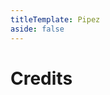 ```yaml
---
titleTemplate: Pipez
aside: false
---
```


# Credits

<Credits :credits="credits"/>

<script setup>
const credits = [
  {
    element: { name: "Non Recursive Pipe Algorithm" },
    name: {
      name: "Bommel24",
      link: "https://bommel24.de",
    },
  },
  {
    element: { name: "German translation" },
    name: {
      name: "offron",
      link: "https://github.com/offron",
    },
  },
  {
    element: { name: "Swedish translation" },
    name: {
      name: "Regnander",
      link: "https://github.com/Regnander",
    },
  },
  {
    element: { name: "Russian translation" },
    name: {
      name: "AlgorithmLX",
      link: "https://github.com/AlgorithmLX",
    },
  },
  {
    element: { name: "Russian translation" },
    name: {
      name: "Fwengum",
      link: "https://legacy.curseforge.com/members/fwengum",
    },
  },
  {
    element: { name: "Korean translation" },
    name: {
      name: "gjeodnd12165",
      link: "https://github.com/gjeodnd12165",
    },
  },
  {
    element: { name: "Russian translation" },
    name: {
      name: "AlgorithmLX",
      link: "https://github.com/AlgorithmLX",
    },
  },
  {
    element: { name: "Brazilian Portuguese translation" },
    name: {
      name: "FITFC",
      link: "https://github.com/FITFC",
    },
  },
  {
    element: { name: "Brazilian Portuguese translation" },
    name: {
      name: "AndreAugustoAAQ",
      link: "https://github.com/AndreAugustoAAQ",
    },
  },
  {
    element: { name: "Italian translation" },
    name: {
      name: "BlackShadow77",
      link: "https://github.com/BlackShadow77",
    },
  },
  {
    element: { name: "Ukrainian translation" },
    name: {
      name: "Moonvvell",
      link: "https://github.com/Moonvvell",
    },
  },
  {
    element: { name: "Chinese translation" },
    name: {
      name: "mc-kaishixiaxue",
      link: "https://github.com/mc-kaishixiaxue",
    },
  },
];
</script>
